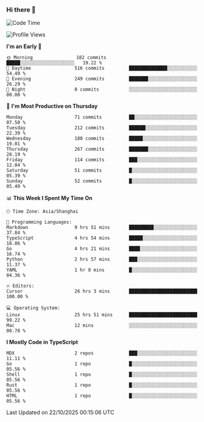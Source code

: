 ### Hi there 👋

<!--
**waynelwz/waynelwz** is a ✨ _special_ ✨ repository because its `README.md` (this file) appears on your GitHub profile.

Here are some ideas to get you started:

- 🔭 I’m currently working on ...
- 🌱 I’m currently learning ...
- 👯 I’m looking to collaborate on ...
- 🤔 I’m looking for help with ...
- 💬 Ask me about ...
- 📫 How to reach me: ...
- 😄 Pronouns: ...
- ⚡ Fun fact: ...
-->

<!--START_SECTION:waka-->
![Code Time](http://img.shields.io/badge/Code%20Time-4%2C127%20hrs%205%20mins-blue)

![Profile Views](http://img.shields.io/badge/Profile%20Views-0-blue)

**I'm an Early 🐤** 

```text
🌞 Morning                182 commits         █████░░░░░░░░░░░░░░░░░░░░   19.22 % 
🌆 Daytime                516 commits         ██████████████░░░░░░░░░░░   54.49 % 
🌃 Evening                249 commits         ███████░░░░░░░░░░░░░░░░░░   26.29 % 
🌙 Night                  0 commits           ░░░░░░░░░░░░░░░░░░░░░░░░░   00.00 % 
```
📅 **I'm Most Productive on Thursday** 

```text
Monday                   71 commits          ██░░░░░░░░░░░░░░░░░░░░░░░   07.50 % 
Tuesday                  212 commits         ██████░░░░░░░░░░░░░░░░░░░   22.39 % 
Wednesday                180 commits         █████░░░░░░░░░░░░░░░░░░░░   19.01 % 
Thursday                 267 commits         ███████░░░░░░░░░░░░░░░░░░   28.19 % 
Friday                   114 commits         ███░░░░░░░░░░░░░░░░░░░░░░   12.04 % 
Saturday                 51 commits          █░░░░░░░░░░░░░░░░░░░░░░░░   05.39 % 
Sunday                   52 commits          █░░░░░░░░░░░░░░░░░░░░░░░░   05.49 % 
```


📊 **This Week I Spent My Time On** 

```text
🕑︎ Time Zone: Asia/Shanghai

💬 Programming Languages: 
Markdown                 9 hrs 51 mins       █████████░░░░░░░░░░░░░░░░   37.84 % 
TypeScript               4 hrs 54 mins       █████░░░░░░░░░░░░░░░░░░░░   18.86 % 
Go                       4 hrs 21 mins       ████░░░░░░░░░░░░░░░░░░░░░   16.74 % 
Python                   2 hrs 57 mins       ███░░░░░░░░░░░░░░░░░░░░░░   11.37 % 
YAML                     1 hr 8 mins         █░░░░░░░░░░░░░░░░░░░░░░░░   04.36 % 

🔥 Editors: 
Cursor                   26 hrs 3 mins       █████████████████████████   100.00 % 

💻 Operating System: 
Linux                    25 hrs 51 mins      █████████████████████████   99.22 % 
Mac                      12 mins             ░░░░░░░░░░░░░░░░░░░░░░░░░   00.78 % 
```

**I Mostly Code in TypeScript** 

```text
MDX                      2 repos             ███░░░░░░░░░░░░░░░░░░░░░░   11.11 % 
Go                       1 repo              █░░░░░░░░░░░░░░░░░░░░░░░░   05.56 % 
Shell                    1 repo              █░░░░░░░░░░░░░░░░░░░░░░░░   05.56 % 
Rust                     1 repo              █░░░░░░░░░░░░░░░░░░░░░░░░   05.56 % 
HTML                     1 repo              █░░░░░░░░░░░░░░░░░░░░░░░░   05.56 % 
```




 Last Updated on 22/10/2025 00:15:06 UTC
<!--END_SECTION:waka-->
